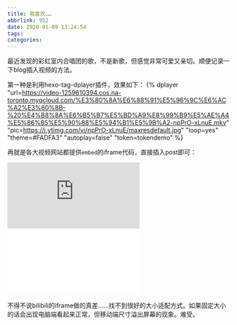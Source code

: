 ```yaml
---
title: 我喜欢……
abbrlink: 952
date: 2020-01-09 13:24:54
tags:
categories:
---
```


最近发现的彩虹室内合唱团的歌，不是新歌，但感觉非常可爱又亲切。顺便记录一下blog插入视频的方法。

第一种是利用hexo-tag-dplayer插件，效果如下：
{% dplayer "url=https://video-1259610394.cos.na-toronto.myqcloud.com/%E3%80%8A%E6%88%91%E5%96%9C%E6%AC%A2%E3%80%8B-%20%E4%B8%8A%E6%B5%B7%E5%BD%A9%E8%99%B9%E5%AE%A4%E5%86%85%E5%90%88%E5%94%B1%E5%9B%A2-npPrO-xLnuE.mkv" "pic=https://i.ytimg.com/vi/npPrO-xLnuE/maxresdefault.jpg" "loop=yes" "theme=#FADFA3" "autoplay=false" "token=tokendemo" %}

再就是各大视频网站都提供`embed`的iframe代码，直接插入post即可：
<iframe src="https://www.youtube.com/embed/npPrO-xLnuE" frameborder="0" allow="accelerometer; autoplay; encrypted-media; gyroscope; picture-in-picture" allowfullscreen></iframe>

<iframe src="//player.bilibili.com/player.html?aid=9141774&cid=15102406&page=1" scrolling="no" border="0" frameborder="no" framespacing="0" allowfullscreen="true"> </iframe>

不得不说bilibili的iframe做的真差……找不到很好的大小适配方式。如果固定大小的话会出现电脑端看起来正常，但移动端尺寸溢出屏幕的现象。难受。
